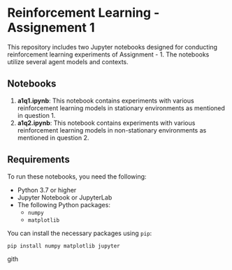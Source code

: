 # Reinforcement Learning - Assignement 1

This repository includes two Jupyter notebooks designed for conducting reinforcement learning experiments of Assignment - 1. The notebooks utilize several agent models and contexts.

## Notebooks

1. **a1q1.ipynb**: This notebook contains experiments with various reinforcement learning models in stationary environments as mentioned in question 1.
2. **a1q2.ipynb**: This notebook contains experiments with various reinforcement learning models in non-stationary environments as mentioned in question 2.

## Requirements

To run these notebooks, you need the following:

- Python 3.7 or higher
- Jupyter Notebook or JupyterLab
- The following Python packages:
  - `numpy`
  - `matplotlib`

You can install the necessary packages using `pip`:

```bash
pip install numpy matplotlib jupyter
```

gith
